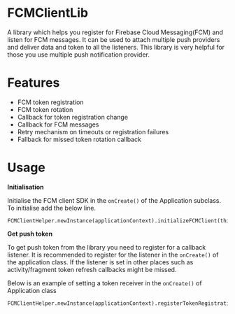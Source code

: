 # FCMClientLib
A library which helps you register for Firebase Cloud Messaging(FCM) and listen for FCM 
messages. It can be used to attach multiple push providers and deliver data and token to 
all the listeners. This library is very helpful for those you use multiple push notification 
provider.

# Features

* FCM token registration
* FCM token rotation
* Callback for token registration change
* Callback for FCM messages
* Retry mechanism on timeouts or registration failures
* Fallback for missed token rotation callback


# Usage

**Initialisation**

Initialise the FCM client SDK in the `onCreate()` of the Application subclass. To initialise add 
the below line.

```
FCMClientHelper.newInstance(applicationContext).initializeFCMClient(this)
```

**Get push token**

To get push token from the  library you need to register for a callback listener. It is 
recommended to register for the listener in the `onCreate()` of the application class. If the 
listener is set in other places such as activity/fragment token refresh callbacks might be missed.

Below is an example of setting a token receiver in the `onCreate()` of Application class

```
FCMClientHelper.newInstance(applicationContext).registerTokenRegistrationListener(TokenReceiver())
```